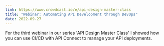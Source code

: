 ```yaml
---
link: https://www.crowdcast.io/e/api-design-master-class
title: "Webinar: Automating API Development through DevOps"
date: 2022-09-27
---
```


For the third webinar in our series 'API Design Master Class' I showed how you can use CI/CD with API Connect to manage your API deployments. 